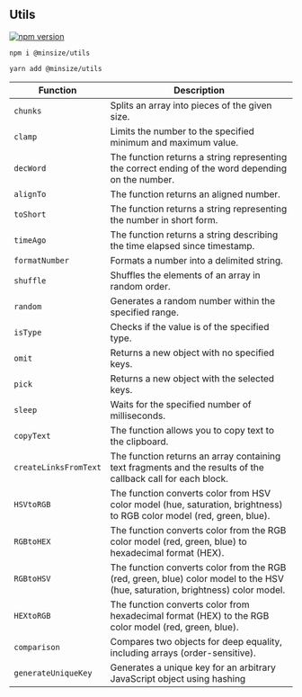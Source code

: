 ## Utils
[![npm version](https://img.shields.io/npm/v/@minsize/utils)](https://www.npmjs.com/package/@minsize/utils)

```
npm i @minsize/utils

yarn add @minsize/utils
```

| Function              | Description                                                                                                                   |
| --------------------- | ----------------------------------------------------------------------------------------------------------------------------- |
| `chunks`              | Splits an array into pieces of the given size.                                                                                |
| `clamp`               | Limits the number to the specified minimum and maximum value.                                                                 |
| `decWord`             | The function returns a string representing the correct ending of the word depending on the number.                            |
| `alignTo`             | The function returns an aligned number.                                                                                       |
| `toShort`             | The function returns a string representing the number in short form.                                                          |
| `timeAgo`             | The function returns a string describing the time elapsed since timestamp.                                                    |
| `formatNumber`        | Formats a number into a delimited string.                                                                                     |
| `shuffle`             | Shuffles the elements of an array in random order.                                                                            |
| `random`              | Generates a random number within the specified range.                                                                         |
| `isType`              | Checks if the value is of the specified type.                                                                                 |
| `omit`                | Returns a new object with no specified keys.                                                                                  |
| `pick`                | Returns a new object with the selected keys.                                                                                  |
| `sleep`               | Waits for the specified number of milliseconds.                                                                               |
| `copyText`            | The function allows you to copy text to the clipboard.                                                                        |
| `createLinksFromText` | The function returns an array containing text fragments and the results of the callback call for each block.                  |
| `HSVtoRGB`            | The function converts color from HSV color model (hue, saturation, brightness) to RGB color model (red, green, blue).         |
| `RGBtoHEX`            | The function converts color from the RGB color model (red, green, blue) to hexadecimal format (HEX).                          |
| `RGBtoHSV`            | The function converts color from the RGB (red, green, blue) color model to the HSV (hue, saturation, brightness) color model. |
| `HEXtoRGB`            | The function converts color from hexadecimal format (HEX) to the RGB color model (red, green, blue).                          |
| `comparison`          | Compares two objects for deep equality, including arrays (order-sensitive).                                                   |
| `generateUniqueKey`   | Generates a unique key for an arbitrary JavaScript object using hashing                                                       |

